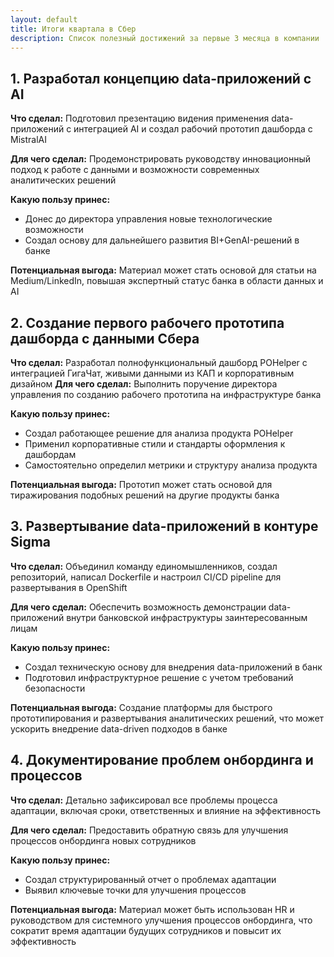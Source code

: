 ```yaml
---
layout: default
title: Итоги квартала в Сбер
description: Список полезный достижений за первые 3 месяца в компании
---
```


## 1. Разработал концепцию data-приложений с AI

**Что сделал:** Подготовил презентацию видения применения data-приложений с интеграцией AI и создал рабочий прототип дашборда с MistralAI

**Для чего сделал:** Продемонстрировать руководству инновационный подход к работе с данными и возможности современных аналитических решений

**Какую пользу принес:**
- Донес до директора управления новые технологические возможности
- Создал основу для дальнейшего развития BI+GenAI-решений в банке

**Потенциальная выгода:** Материал может стать основой для статьи на Medium/LinkedIn, повышая экспертный статус банка в области данных и AI

## 2. Создание первого рабочего прототипа дашборда с данными Сбера

**Что сделал:** Разработал полнофункциональный дашборд POHelper с интеграцией ГигаЧат, живыми данными из КАП и корпоративным дизайном
**Для чего сделал:** Выполнить поручение директора управления по созданию рабочего прототипа на инфраструктуре банка

**Какую пользу принес:**
- Создал работающее решение для анализа продукта POHelper
- Применил корпоративные стили и стандарты оформления к дашбордам
- Самостоятельно определил метрики и структуру анализа продукта

**Потенциальная выгода:** Прототип может стать основой для тиражирования подобных решений на другие продукты банка


## 3. Развертывание data-приложений в контуре Sigma

**Что сделал:** Объединил команду единомышленников, создал репозиторий, написал Dockerfile и настроил CI/CD pipeline для развертывания в OpenShift

**Для чего сделал:** Обеспечить возможность демонстрации data-приложений внутри банковской инфраструктуры заинтересованным лицам

**Какую пользу принес:**
- Создал техническую основу для внедрения data-приложений в банк
- Подготовил инфраструктурное решение с учетом требований безопасности

**Потенциальная выгода:** Создание платформы для быстрого прототипирования и развертывания аналитических решений, что может ускорить внедрение data-driven подходов в банке



## 4. Документирование проблем онбординга и процессов

**Что сделал:** Детально зафиксировал все проблемы процесса адаптации, включая сроки, ответственных и влияние на эффективность

**Для чего сделал:** Предоставить обратную связь для улучшения процессов онбординга новых сотрудников

**Какую пользу принес:**
- Создал структурированный отчет о проблемах адаптации
- Выявил ключевые точки для улучшения процессов

**Потенциальная выгода:** Материал может быть использован HR и руководством для системного улучшения процессов онбординга, что сократит время адаптации будущих сотрудников и повысит их эффективность
